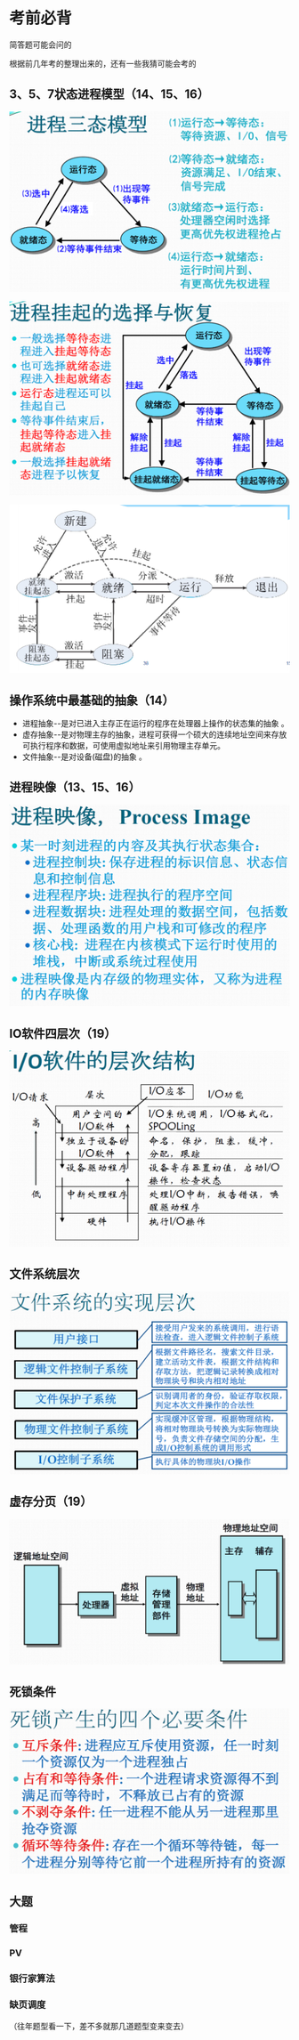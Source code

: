 # 考前必背

简答题可能会问的

根据前几年考的整理出来的，还有一些我猜可能会考的

## 3、5、7状态进程模型（14、15、16）

![image-20210110195613170](assets/image-20210110195613170.png)

![image-20210110195324360](assets/image-20210110195324360.png)

![image-20210111211024653](assets/image-20210111211024653.png)

## 操作系统中最基础的抽象（14）

+ 进程抽象--是对已进入主存正在运行的程序在处理器上操作的状态集的抽象 。
+ 虚存抽象--是对物理主存的抽象，进程可获得一个硕大的连续地址空间来存放可执行程序和数据，可使用虚拟地址来引用物理主存单元。
+ 文件抽象--是对设备(磁盘)的抽象 。

## 进程映像（13、15、16）

![image-20210110195215732](assets/image-20210110195215732.png)

## IO软件四层次（19）

![image-20210110195823643](assets/image-20210110195823643.png)



## 文件系统层次

![image-20210110200003303](assets/image-20210110200003303.png)

## 虚存分页（19）

![image-20210110200512676](assets/image-20210110200512676.png)

## 死锁条件

![image-20210111185814107](assets/image-20210111185814107.png)

## 大题

### 管程

### PV

### 银行家算法

### 缺页调度

（往年题型看一下，差不多就那几道题型变来变去）